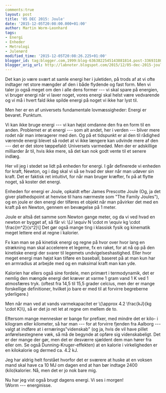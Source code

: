 ```yaml
---
comments:true
layout: post
title: '05 DEC 2015: Joule'
date: '2015-12-05T20:08:00.000+01:00'
author: Martin Worm-Leonhard
tags:
- Energi
- Enheder
- Metrologi
- Julenørd
modified_time: '2015-12-05T20:08:26.225+01:00'
blogger_id: tag:blogger.com,1999:blog-6363822545143881814.post-336931802633411190
blogger_orig_url: http://labnoter.blogspot.com/2015/12/05-dec-2015-joule.html
---
```


Det kan jo være svært at samle energi her i juletiden, på trods af at vi
ofte indtager ret store mængder af den i både flydende og fast form. Men
vi taler jo også meget om den i alle dens former --- vi skal spare på
energien, vi bruger energi når vi laver noget, vores energi skal helst
være vedvarende og vi må i hvert fald ikke spilde energi på noget vi
ikke har lyst til.

Men her er en af universets fundamentale lovmæssigheder: Energi er
bevaret.
Punktum.

Vi kan ikke bruge energi --- vi kan højst omdanne den fra en form til en
anden. Problemet er at energi --- som alt andet, her i verden --- bliver
mere rodet når man interagerer med den. Og på et tidspunkt er al den til
rådighed værende energi blevet så rodet at vi ikke længere kan udvinde
mere af den --- det er det store tæppefald: Universets varmedød. Men der
er adskillige milliarder år til, hvis ikke mere, så det kan nok godt
vente til et senere indlæg.

Her vil jeg i stedet se lidt på enheden for energi. I går definerede vi
enheden for kraft, Newton, og i dag skal vi så se hvad der sker når man
udøver sin kraft. Det er faktisk ret intuitivt, for når man bruger
kræfter, fx på at flytte noget, så koster det energi.


Enheden for energi er Joule, opkaldt efter James Prescotte Joule (Og, ja
det giver plathedspoint at henvise til hans nærmeste som "The Family
Joules"), og en joule er den energi der tilføres et objekt når man
påvirker det med en kraft på en Newton, gennem en bevægelse på 1 meter.

Joule er altså det samme som Newton gange meter, og da vi ved hvad en
newton er bygget af, så får vi: \\[J \equiv N \cdot m \equiv kg \cdot \frac{m^2}{s^2}\\]
Det gør også mange ting i klassisk fysik og kinematik meget lettere end
at regne i kalorier.

Fx kan man se på kinetisk energi og regne på hvor over hvor lang en
strækning man skal accelerere et legeme, fx en raket, for at nå op på
den kinetiske energi der svarer til legemets undvigelseshastighed. Eller
hvor meget energi man højst kan tilføre en baseball, baseret på at man
kun har en armradius at arbejde med og en maksimal kraft man kan yde.

Kalorien har ellers også sine fordele, men primært i termodynamik, det
er nemlig den mængde energi det kræver at varme 1 gram vand 1 K ved 1
atmosfæres tryk. (oftest fra 14,5 til 15,5 grader celcius, men der er
mange forskellige definitioner, hvilket jo bare er med til at forvirre
begreberne yderligere.)

Men når man ved at vands varmekapacitet er \\(\approx 4.2 \frac{kJ}{kg
\cdot K}\\), så er det jo ret let at regne om mellem de to.

Eftersom mange mennesker er bange for prefixer, med mindre det er kilo-
i kilogram eller kilometer, så har man --- for at forvirre fjenden fra
Aalborg --- valgt at indføre at i ernærings"videnskab" (og ja, hvis de vil
have pillet anførelsestegnene væk, så må de begynde at opføre sig
videnskabeligt. Det er der mange der gør, men det er desværre sjældent
dem man hører fra eller om. Se også Dunning-Kruger-effekten) at en
kalorie i virkeligheden er en kilokalorie og dermed ca. 4.2 kJ.

Jeg har aldrig helt forstået hvorfor det er sværere at huske at en
voksen mand skal have ca 10 MJ om dagen end at han bør indtage 2400
(kilo)kalorier. Nå, men det er jo nok bare mig.

Nu har jeg vist også brugt dagens energi. Vi ses i morgen!  
\Worm --- energinisse.

